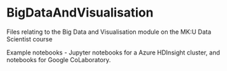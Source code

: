 # BigDataAndVisualisation
Files relating to the Big Data and Visualisation module on the MK:U Data Scientist course

Example notebooks - Jupyter notebooks for a Azure HDInsight cluster, and notebooks for Google CoLaboratory.
